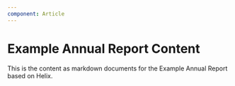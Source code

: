 ```yaml
---
component: Article
---
```



Example Annual Report Content
===

This is the content as markdown documents
for the Example Annual Report based
on Helix.
